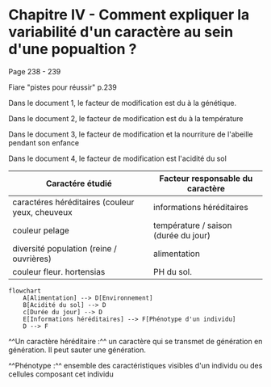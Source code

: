 # Chapitre IV - Comment expliquer la variabilité d'un caractère au sein d'une popualtion ?

Page 238 - 239

Fiare "pistes pour réussir" p.239

Dans le document 1, le facteur de modification est du à la génétique.

Dans le document 2, le facteur de modification est du à la température

Dans le document 3, le facteur de modification et la nourriture de l'abeille pendant son enfance

Dans le document 4, le facteur de modification est l'acidité du sol

| Caractére étudié                                | Facteur responsable du caractère     |
|-------------------------------------------------|--------------------------------------|
| caractéres héréditaires (couleur yeux, cheuveux | informations héréditaires            |
| couleur pelage                                  | température / saison (durée du jour) |
| diversité population (reine / ouvrières)        | alimentation                         |
| couleur fleur. hortensias                       | PH du sol.                           |

```mermaid
flowchart
    A[Alimentation] --> D[Environnement]
    B[Acidité du sol] --> D
    c[Durée du jour] --> D
    E[Informations héréditaires] --> F[Phénotype d'un individu]
    D --> F
```

^^Un caractère héréditaire :^^ un caractère qui se transmet de génération en génération. Il peut sauter une génération.

^^Phénotype :^^ ensemble des caractéristiques visibles d'un individu ou des cellules composant cet individu
